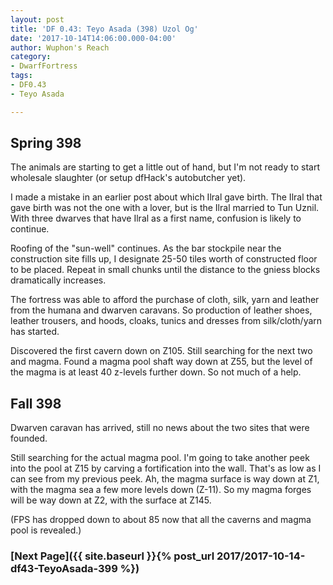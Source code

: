 ```yaml
---
layout: post
title: 'DF 0.43: Teyo Asada (398) Uzol Og'
date: '2017-10-14T14:06:00.000-04:00'
author: Wuphon's Reach
category:
- DwarfFortress
tags:
- DF0.43
- Teyo Asada

---
```


## Spring 398

The animals are starting to get a little out of hand, but I'm not ready to start wholesale slaughter (or setup dfHack's autobutcher yet).

I made a mistake in an earlier post about which Ilral gave birth.  The Ilral that gave birth was not the one with a lover, but is the Ilral married to Tun Uznil.  With three dwarves that have Ilral as a first name, confusion is likely to continue.

Roofing of the "sun-well" continues.  As the bar stockpile near the construction site fills up, I designate 25-50 tiles worth of constructed floor to be placed.  Repeat in small chunks until the distance to the gniess blocks dramatically increases.

The fortress was able to afford the purchase of cloth, silk, yarn and leather from the humana and dwarven caravans.  So production of leather shoes, leather trousers, and hoods, cloaks, tunics and dresses from silk/cloth/yarn has started. 

Discovered the first cavern down on Z105.  Still searching for the next two and magma.  Found a magma pool shaft way down at Z55, but the level of the magma is at least 40 z-levels further down.  So not much of a help.

## Fall 398

Dwarven caravan has arrived, still no news about the two sites that were founded.

Still searching for the actual magma pool.  I'm going to take another peek into the pool at Z15 by carving a fortification into the wall.  That's as low as I can see from my previous peek.  Ah, the magma surface is way down at Z1, with the magma sea a few more levels down (Z-11).  So my magma forges will be way down at Z2, with the surface at Z145.

(FPS has dropped down to about 85 now that all the caverns and magma pool is revealed.)

### [Next Page]({{ site.baseurl }}{% post_url 2017/2017-10-14-df43-TeyoAsada-399 %})